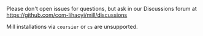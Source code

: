 Please don't open issues for questions, but ask in our Discussions forum at https://github.com/com-lihaoyi/mill/discussions

Mill installations via `coursier` or `cs` are unsupported.

